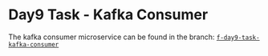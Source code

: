 # Day9 Task - Kafka Consumer

The kafka consumer microservice can be found in the branch:
[`f-day9-task-kafka-consumer`](https://github.com/sakethmuthoju2k/scala-sandbox/tree/f-day9-task-kafka-consumer)